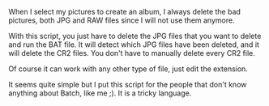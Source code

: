 When I select my pictures to create an album, I always delete the bad pictures, both JPG and RAW files since I will not use them anymore.

With this script, you just have to delete the JPG files that you want to delete and run the BAT file. It will detect which JPG files have been deleted, and it will delete the CR2 files. You don't have to manually delete every CR2 file.

Of course it can work with any other type of file, just edit the extension.

It seems quite simple but I put this script for the people that don't know anything about Batch, like me ;). It is a tricky language.
